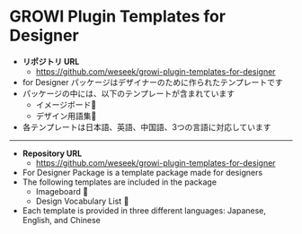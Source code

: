 # GROWI Plugin Templates for Designer

- **リポジトリ URL**
    - https://github.com/weseek/growi-plugin-templates-for-designer
- for Designer パッケージはデザイナーのために作られたテンプレートです 
- パッケージの中には、以下のテンプレートが含まれています
    - イメージボード🎨
    - デザイン用語集📃
- 各テンプレートは日本語、英語、中国語、3つの言語に対応しています
----
- **Repository URL**
    - https://github.com/weseek/growi-plugin-templates-for-designer
- For Designer Package is a template package made for designers 
- The following templates are included in the package
    - Imageboard 🎨
    - Design Vocabulary List 📃
- Each template is provided in three different languages: Japanese, English, and Chinese
